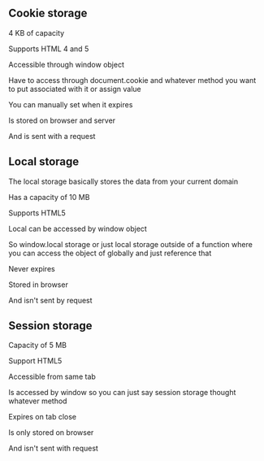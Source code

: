## Cookie storage 

4 KB of capacity  

Supports HTML 4 and 5  

Accessible through window object 

Have to access through document.cookie and whatever method you want to put associated with it or assign value 

You can manually set when it expires 

Is stored on browser and server 

And is sent with a request 

## Local storage 

The local storage basically stores the data from your current domain 

Has a capacity of 10 MB 

Supports HTML5 

Local can be accessed by window object 

So window.local storage or just local storage outside of a function where you can access the object of globally and just reference that 

Never expires 

Stored in browser 

And isn't sent by request 

## Session storage 

Capacity of 5 MB 

Support HTML5 

Accessible from same tab 

Is accessed by window so you can just say session storage thought whatever method 

Expires on tab close 

Is only stored on browser 

And isn't sent with request